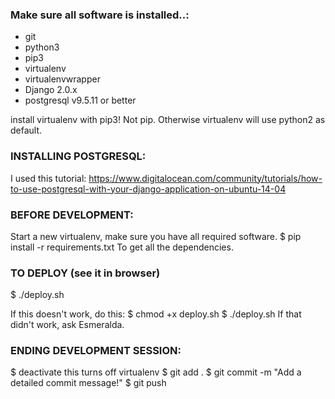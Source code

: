 
### Make sure all software is installed..:

+ git
+ python3
+ pip3
+ virtualenv
+ virtualenvwrapper
+ Django 2.0.x
+ postgresql v9.5.11 or better

install virtualenv with pip3! Not pip. Otherwise virtualenv will use python2 as default.

### INSTALLING POSTGRESQL:
I used this tutorial: https://www.digitalocean.com/community/tutorials/how-to-use-postgresql-with-your-django-application-on-ubuntu-14-04

### BEFORE DEVELOPMENT:
Start a new virtualenv, make sure you have all required software.
$ pip install -r requirements.txt
To get all the dependencies.


### TO DEPLOY (see it in browser)
$ ./deploy.sh

If this doesn't work, do this:
  $ chmod +x deploy.sh
  $ ./deploy.sh
    If that didn't work, ask Esmeralda.

### ENDING DEVELOPMENT SESSION:
$ deactivate
  this turns off virtualenv
$ git add .
$ git commit -m "Add a detailed commit message!"
$ git push

